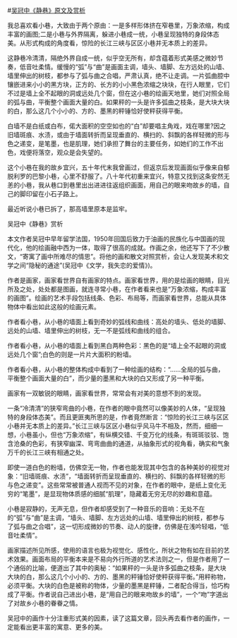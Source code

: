 #[吴冠中《静巷》原文及赏析](https://www.vrrw.net/wx/10845.html)

我总喜欢看小巷，大致由于两个原由：一是多样形体挤在窄巷里，万象浓缩，构成丰富的画图;二是小巷与外界隔离，躲进小巷成一统，小巷呈现独特的身段体态美。从形式构成的角度看，惊险的长江三峡与区区小巷并无本质上的差异。

这静巷冷清清，隔绝外界自成一统，似乎空无所有，却含蕴着形式美感之微妙节奏，低音吐柔情。缓慢的“弧”与“曲”是画面主调，墙头、墙脚、左方远处的山墙、墙里伸出的树枝，都参与了弧与曲之合唱，严肃认真，绝不让走调。一片弧曲腔中镶嵌进来小小的黑方块，正方的、长方的小小黑色浓缩之块块，在行人眼里，它们不过是墙上全不起眼的洞或远处几个窗，但在这小巷的绘画天地里，她们对照全局的弧与曲，平衡整个画面大量的白。如果秤的一头是许多弧曲之枝条，是大块大块的白，那么这几个小小的、方的、墨黑的秤锤恰好使秤获得平衡。

白墙不是白纸或白布，偌大面积的空空如也的“白”却要唱主角戏，戏在哪里?因之旧墙斑痕、水渍，或由于墙面转折而呈现垂直的、横扫的、斜飘的各样轻微的形与色之递变，是笔墨，也是肌理，她们承担了舞台的主要任务，如她们的工作不出色，戏便将落空，观众是会失望的。

这个小巷在我的故乡宜兴，五十年代末我曾画过，但返京后发现画面似乎像来自郁脱利罗的巴黎小巷，心里不舒服了。八十年代初重来宜兴，特意又找到这条安然无恙的小巷，我从巷口到巷里出出进进往返组织画面，用自己的眼来吻故乡的墙，自己的脚印留在小石子路上。

最近听说小巷已拆了，那高墙里原本是监牢。



吴冠中《静巷》赏析

本文作者吴冠中早年留学法国，1950年回国后致力于油画的民族化与中国画的现代化，他的绘画融中西为一体，取得了很高的成就。作画之余，他还写下了不少散文，“寄寓了画中所难尽的情思”。将他的画和散文对照赏析，会让人发现美术和文学之间“隐秘的通途”(吴冠中《文学，我失恋的爱情》)。

作者是画家，画家看世界自有画家的特点。画家看世界，用的是绘画的眼睛，目光所及之处，处处都是图画，就连寻常小巷，在作者看来也是“万象浓缩，构成丰富的画图”。绘画的艺术手段包括线条、色彩、布局等，而画家看世界，总能从具体物体中看出如此这般的绘画元素。

作者看小巷，从小巷的墙面上看到奇妙的弧线和曲线：高处的墙头、低处的墙脚、远处的山墙、墙里伸出的树枝，无一不是弧线和曲线的组合。

作者看小巷，从小巷的墙面上看到黑白两种色彩：黑色的是“墙上全不起眼的洞或远处几个窗”;白色的则是一片片大面积的粉墙。

作者看小巷，从小巷的整体构成中看到了一种绘画的结构：“……全局的弧与曲，平衡整个画面大量的白”，而少量的墨黑和大块的白又形成了另一种平衡。

画家有一双敏锐的眼睛，画家看世界，常常会有对美的意想不到的发现。

一条“冷清清”的狭窄弯曲的小巷，在作者的眼中竟然可以像美妙的人体，“呈现独特的身段体态美”。而且更匪夷所思的是，作者竟然断言：“惊险的长江三峡与区区小巷并无本质上的差异。”长江三峡与区区小巷似乎风马牛不相及，然而，细细一想，小巷虽小，但也“万象浓缩”，有纵横交错、千变万化的线条，有斑斑驳驳、饱含沧桑的色彩，有狭窄幽深、弯弯曲曲的通道，从抽象形式的视角看，确实和气象万千的长江三峡有相通之处。

即使一道白色的粉墙，仿佛空无一物，作者也能发现其中包含的各种美妙的视觉对象：“旧墙斑痕、水渍”，“墙面转折而呈现垂直的、横扫的、斜飘的各样轻微的形与色之递变”。这些常常被普通人视而不见的对象，在作者的眼中，是纸上变化无穷的“笔墨”，是显现物体质感的细腻“肌理”，隐藏着无穷无尽的妙趣和意蕴。

小巷是寂静的，无声无息，但作者却感受到了一种音乐的音响：无处不在的“弧”与“曲”是主调，“墙头、墙脚、左方远处的山墙、墙里伸出的树枝，都参与了弧与曲之合唱”，这一切形成微妙的节奏、动人的旋律，仿佛是在浅吟轻唱，“低音吐柔情”。

画家描述所见所感，使用的语言也极为视觉化、感性化，所状之物有如在目前的艺术效果。画面布局的平衡本来是不易向外行所道的艺术法则之一，但是作者用了一个通俗的比喻，便道出了其中的奥秘：“如果秤的一头是许多弧曲之枝条，是大块大块的白，那么这几个小小的、方的、墨黑的秤锤恰好使秤获得平衡。”用秤称物，必须平衡。大块的白色是被称的物体，少量的墨黑是秤锤，二者配合得当，恰巧构成了平衡。作者说自己进出小巷，是“用自己的眼来吻故乡的墙”，一个“吻”字道出了对故乡小巷的眷眷之情。

吴冠中的画作十分注重形式美的因素，读了这篇文章，回头再去看作者的画作，一定能看出更丰富的寓意、更多的美。

